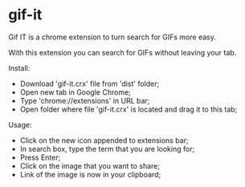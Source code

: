 # gif-it
Gif IT is a chrome extension to turn search for GIFs more easy.

With this extension you can search for GIFs without leaving your tab.

Install:
- Download 'gif-it.crx' file from 'dist' folder;
- Open new tab in Google Chrome;
- Type 'chrome://extensions' in URL bar;
- Open folder where file 'gif-it.crx' is located and drag it to this tab;

Usage:
- Click on the new icon appended to extensions bar;
- In search box, type the term that you are looking for;
- Press Enter;
- Click on the image that you want to share;
- Link of the image is now in your clipboard;
